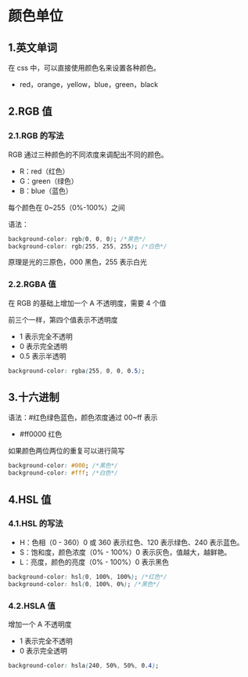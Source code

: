 # 颜色单位

## 1.英文单词

在 css 中，可以直接使用颜色名来设置各种颜色。

- red，orange，yellow，blue，green，black

## 2.RGB 值

### 2.1.RGB 的写法

RGB 通过三种颜色的不同浓度来调配出不同的颜色。

- R：red（红色）
- G：green（绿色）
- B：blue（蓝色）

每个颜色在 0~255（0%-100%）之间

语法：

```css
background-color: rgb(0, 0, 0); /*黑色*/
background-color: rgb(255, 255, 255); /*白色*/
```

原理是光的三原色，000 黑色，255 表示白光

### 2.2.RGBA 值

在 RGB 的基础上增加一个 A 不透明度，需要 4 个值

前三个一样，第四个值表示不透明度

- 1 表示完全不透明
- 0 表示完全透明
- 0.5 表示半透明

```css
background-color: rgba(255, 0, 0, 0.5);
```

## 3.十六进制

语法：#红色绿色蓝色，颜色浓度通过 00~ff 表示

- #ff0000 红色

如果颜色两位两位的重复可以进行简写

```css
background-color: #000; /*黑色*/
background-color: #fff; /*白色*/
```

## 4.HSL 值

### 4.1.HSL 的写法

- H：色相（0 - 360）0 或 360 表示红色、120 表示绿色、240 表示蓝色。
- S：饱和度，颜色浓度（0% - 100%）0 表示灰色，值越大，越鲜艳。
- L：亮度，颜色的亮度（0% - 100%）0 表示黑色

```css
background-color: hsl(0, 100%, 100%); /*红色*/
background-color: hsl(0, 100%, 0%); /*黑色*/
```

### 4.2.HSLA 值

增加一个 A 不透明度

- 1 表示完全不透明
- 0 表示完全透明

```css
background-color: hsla(240, 50%, 50%, 0.4);
```
